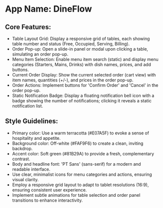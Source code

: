# **App Name**: DineFlow

## Core Features:

- Table Layout Grid: Display a responsive grid of tables, each showing table number and status (Free, Occupied, Serving, Billing).
- Order Pop-up: Open a slide-in panel or modal upon clicking a table, simulating an order pop-up.
- Menu Item Selection: Enable menu item search (static) and display menu categories (Starters, Mains, Drinks) with dish names, prices, and add buttons.
- Current Order Display: Show the current selected order (cart view) with item names, quantities (+/-), and prices in the order pop-up.
- Order Actions: Implement buttons for 'Confirm Order' and 'Cancel' in the order pop-up.
- Static Notification Badge: Display a floating notification bell icon with a badge showing the number of notifications; clicking it reveals a static notification list.

## Style Guidelines:

- Primary color: Use a warm terracotta (#E07A5F) to evoke a sense of hospitality and appetite.
- Background color: Off-white (#FAF9F6) to create a clean, inviting backdrop.
- Accent color: Soft green (#81B29A) to provide a fresh, complementary contrast.
- Body and headline font: 'PT Sans' (sans-serif) for a modern and readable interface.
- Use clear, minimalist icons for menu categories and actions, ensuring visual clarity.
- Employ a responsive grid layout to adapt to tablet resolutions (16:9), ensuring consistent user experience.
- Implement subtle animations for table selection and order panel transitions to enhance interactivity.